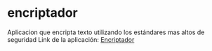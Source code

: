 # encriptador
Aplicacion que encripta texto utilizando los estándares mas altos de seguridad
Link de la aplicación: <a href="https://gabrielvodopivec.github.io/encriptador/" target="_blank" rel="noopener noreferrer">Encriptador</a> 
